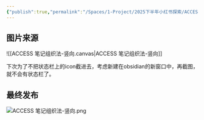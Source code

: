 ```yaml
---
{"publish":true,"permalink":"/Spaces/1-Project/2025下半年小红书探索/ACCESS笔记组织法，无压记录和整理.md","created":"2025-07-15","modified":"2025-07-15","cssclasses":""}
---
```



## 图片来源

![[ACCESS 笔记组织法-竖向.canvas|ACCESS 笔记组织法-竖向]]

下次为了不把状态栏上的icon截进去，考虑新建在obsidian的新窗口中，再截图，就不会有状态栏了。

## 最终发布


![ACCESS 笔记组织法-竖向.png](https://pub-pic.oldwinter.top/2025/07/8bd26bb482cbc3727c6aefd3b939cdb7.png)

